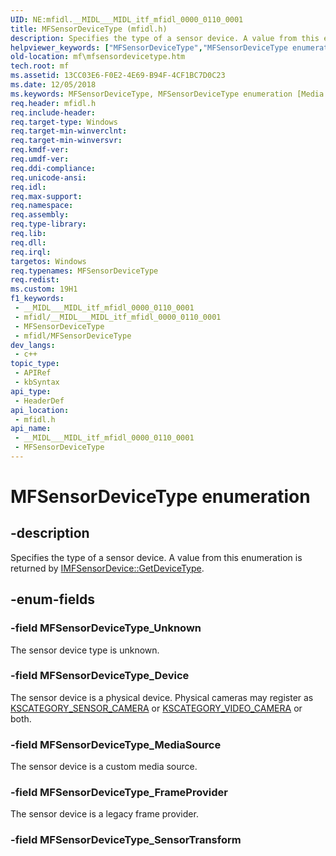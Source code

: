 ```yaml
---
UID: NE:mfidl.__MIDL___MIDL_itf_mfidl_0000_0110_0001
title: MFSensorDeviceType (mfidl.h)
description: Specifies the type of a sensor device. A value from this enumeration is returned by IMFSensorDevice::GetDeviceType.
helpviewer_keywords: ["MFSensorDeviceType","MFSensorDeviceType enumeration [Media Foundation]","MFSensorDeviceType_Device","MFSensorDeviceType_FrameProvider","MFSensorDeviceType_MediaSource","MFSensorDeviceType_Unknown","mf.mfsensordevicetype","mfidl/MFSensorDeviceType","mfidl/MFSensorDeviceType_Device","mfidl/MFSensorDeviceType_FrameProvider","mfidl/MFSensorDeviceType_MediaSource","mfidl/MFSensorDeviceType_Unknown"]
old-location: mf\mfsensordevicetype.htm
tech.root: mf
ms.assetid: 13CC03E6-F0E2-4E69-B94F-4CF1BC7D0C23
ms.date: 12/05/2018
ms.keywords: MFSensorDeviceType, MFSensorDeviceType enumeration [Media Foundation], MFSensorDeviceType_Device, MFSensorDeviceType_FrameProvider, MFSensorDeviceType_MediaSource, MFSensorDeviceType_Unknown, mf.mfsensordevicetype, mfidl/MFSensorDeviceType, mfidl/MFSensorDeviceType_Device, mfidl/MFSensorDeviceType_FrameProvider, mfidl/MFSensorDeviceType_MediaSource, mfidl/MFSensorDeviceType_Unknown
req.header: mfidl.h
req.include-header: 
req.target-type: Windows
req.target-min-winverclnt: 
req.target-min-winversvr: 
req.kmdf-ver: 
req.umdf-ver: 
req.ddi-compliance: 
req.unicode-ansi: 
req.idl: 
req.max-support: 
req.namespace: 
req.assembly: 
req.type-library: 
req.lib: 
req.dll: 
req.irql: 
targetos: Windows
req.typenames: MFSensorDeviceType
req.redist: 
ms.custom: 19H1
f1_keywords:
 - __MIDL___MIDL_itf_mfidl_0000_0110_0001
 - mfidl/__MIDL___MIDL_itf_mfidl_0000_0110_0001
 - MFSensorDeviceType
 - mfidl/MFSensorDeviceType
dev_langs:
 - c++
topic_type:
 - APIRef
 - kbSyntax
api_type:
 - HeaderDef
api_location:
 - mfidl.h
api_name:
 - __MIDL___MIDL_itf_mfidl_0000_0110_0001
 - MFSensorDeviceType
---
```


# MFSensorDeviceType enumeration


## -description

Specifies the type of a sensor device. A value from this enumeration is returned by <a href="/windows/desktop/api/mfidl/nf-mfidl-imfsensordevice-getdevicetype">IMFSensorDevice::GetDeviceType</a>.

## -enum-fields

### -field MFSensorDeviceType_Unknown

The sensor device type is unknown.

### -field MFSensorDeviceType_Device

The sensor device is a physical device. Physical cameras may register as <a href="/previous-versions/ff548567(v=vs.85)">KSCATEGORY_SENSOR_CAMERA</a> or <a href="/previous-versions/ff548567(v=vs.85)">KSCATEGORY_VIDEO_CAMERA</a>  or both.

### -field MFSensorDeviceType_MediaSource

The sensor device is a custom media source.

### -field MFSensorDeviceType_FrameProvider

The sensor device is a legacy frame provider.

### -field MFSensorDeviceType_SensorTransform

